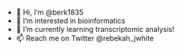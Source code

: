 - 👋 Hi, I’m @berk1835
- 👀 I’m interested in bioinformatics
- 🌱 I’m currently learning transcriptomic analysis!
- 📫 Reach me on Twitter @rebekah_jwhite 

<!---
berk1835/berk1835 is a ✨ special ✨ repository because its `README.md` (this file) appears on your GitHub profile.
You can click the Preview link to take a look at your changes.
--->
